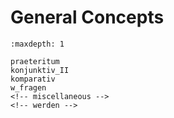 # General Concepts

```{toctree}
:maxdepth: 1

praeteritum
konjunktiv_II
komparativ
w_fragen
<!-- miscellaneous -->
<!-- werden -->

```
